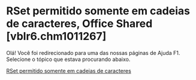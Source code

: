 
# RSet permitido somente em cadeias de caracteres, Office Shared [vblr6.chm1011267]

Olá! Você foi redirecionado para uma das nossas páginas de Ajuda F1. Selecione o tópico que estava procurando abaixo.

[RSet permitido somente em cadeias de caracteres](http://msdn.microsoft.com/library/cf7a404b-de1f-501b-c961-011c46e460c8%28Office.15%29.aspx)

